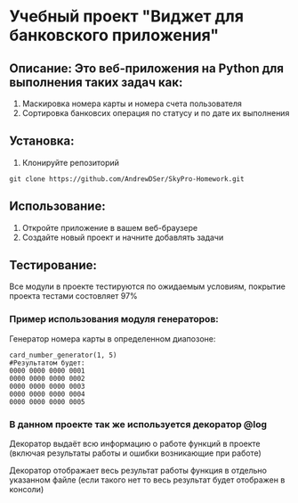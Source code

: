 # Учебный проект "Виджет для банковского приложения"

## Описание: Это веб-приложения на Python для выполнения таких задач как:
1. Маскировка номера карты и номера счета пользователя
2. Сортировка банковсих операция по статусу и по дате их выполнения

## Установка:
1. Клонируйте репозиторий
```
git clone https://github.com/AndrewDSer/SkyPro-Homework.git
```

## Использование:
1. Откройте приложение в вашем веб-браузере
2. Создайте новый проект и начните добавлять задачи

## Тестирование:
Все модули в проекте тестируются по ожидаемым условиям,
покрытие проекта тестами состовляет 97%

### Пример использования модуля генераторов:
Генератор номера карты в определенном диапозоне:
````
card_number_generator(1, 5)
#Результатом будет:
0000 0000 0000 0001
0000 0000 0000 0002
0000 0000 0000 0003
0000 0000 0000 0004
0000 0000 0000 0005
````

### В данном проекте так же используется декоратор @log
Декоратор выдаёт всю информацию о работе функций в проекте (включая результаты работы
и ошибки возникающие при работе)

Декоратор отображает весь результат  работы функция в отдельно указанном файле (если такого нет то весь результат будет отображен в консоли)
